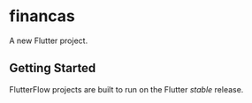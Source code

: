 # financas

A new Flutter project.

## Getting Started

FlutterFlow projects are built to run on the Flutter _stable_ release.
